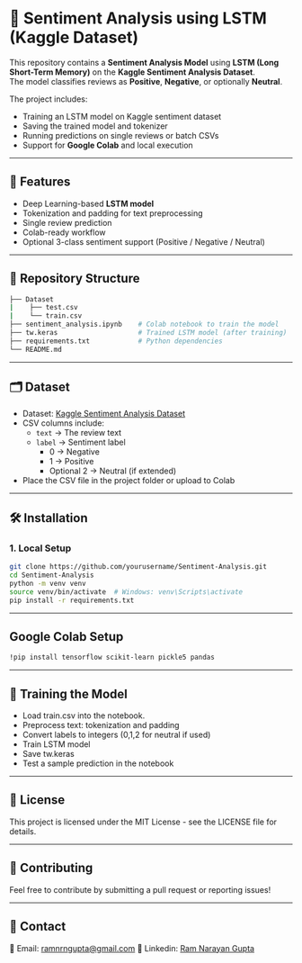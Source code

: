 # 📜 Sentiment Analysis using LSTM (Kaggle Dataset)

This repository contains a **Sentiment Analysis Model** using **LSTM (Long Short-Term Memory)** on the **Kaggle Sentiment Analysis Dataset**.  
The model classifies reviews as **Positive**, **Negative**, or optionally **Neutral**.

The project includes:
- Training an LSTM model on Kaggle sentiment dataset
- Saving the trained model and tokenizer
- Running predictions on single reviews or batch CSVs
- Support for **Google Colab** and local execution

---

## 🔹 Features

- Deep Learning-based **LSTM model**
- Tokenization and padding for text preprocessing
- Single review prediction
- Colab-ready workflow
- Optional 3-class sentiment support (Positive / Negative / Neutral)

---

## 📁 Repository Structure
```bash
├── Dataset
|    ├── test.csv
|    └── train.csv
├── sentiment_analysis.ipynb    # Colab notebook to train the model
├── tw.keras                    # Trained LSTM model (after training)
├── requirements.txt            # Python dependencies
└── README.md
```

---

## 🗂 Dataset

- Dataset: [Kaggle Sentiment Analysis Dataset](https://www.kaggle.com/datasets/abhi8923shriv/sentiment-analysis-dataset?select=train.csv)  
- CSV columns include:
  - `text` → The review text
  - `label` → Sentiment label
    - 0 → Negative  
    - 1 → Positive  
    - Optional 2 → Neutral (if extended)
- Place the CSV file in the project folder or upload to Colab

---

## 🛠 Installation

### 1. Local Setup

```bash
git clone https://github.com/yourusername/Sentiment-Analysis.git
cd Sentiment-Analysis
python -m venv venv
source venv/bin/activate  # Windows: venv\Scripts\activate
pip install -r requirements.txt
```

---

## Google Colab Setup
```bash
!pip install tensorflow scikit-learn pickle5 pandas
```

---

## 🚀 Training the Model

- Load train.csv into the notebook.
- Preprocess text: tokenization and padding
- Convert labels to integers (0,1,2 for neutral if used)
- Train LSTM model
- Save tw.keras
- Test a sample prediction in the notebook

---

## 📜 License
This project is licensed under the MIT License - see the LICENSE file for details.

---

## 🤝 Contributing
Feel free to contribute by submitting a pull request or reporting issues!

---

## 📩 Contact
📧 Email: [ramnrngupta@gmail.com](mailto:ramnrngupta@gmail.com)
📌 Linkedin: [Ram Narayan Gupta](https://linkedin.com/in/ram-narayan-gupta)
